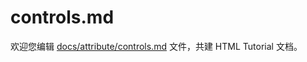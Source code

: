 controls.md
===

欢迎您编辑 <a target="__blank" href="https://github.com/jaywcjlove/html-tutorial/blob/master/docs/attribute/controls.md">docs/attribute/controls.md</a> 文件，共建 HTML Tutorial 文档。